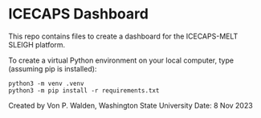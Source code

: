 # ICECAPS Dashboard

This repo contains files to create a dashboard for the ICECAPS-MELT SLEIGH platform.

To create a virtual Python environment on your local computer, type (assuming pip is installed):

```
python3 -m venv .venv
python3 -m pip install -r requirements.txt
```

Created by Von P. Walden, Washington State University
Date: 8 Nov 2023
